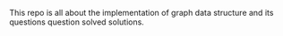 This repo is all about the implementation of graph data structure and its questions question solved solutions.
